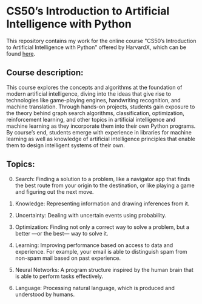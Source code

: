 # CS50’s Introduction to Artificial Intelligence with Python

This repository contains my work for the online course "CS50’s Introduction to Artificial Intelligence with Python" offered by HarvardX, which can be found [here](https://cs50.harvard.edu/ai/2020/).

## Course description:

This course explores the concepts and algorithms at the foundation of modern artificial intelligence, diving into the ideas that give rise to technologies like game-playing engines, handwriting recognition, and machine translation. Through hands-on projects, students gain exposure to the theory behind graph search algorithms, classification, optimization, reinforcement learning, and other topics in artificial intelligence and machine learning as they incorporate them into their own Python programs. By course’s end, students emerge with experience in libraries for machine learning as well as knowledge of artificial intelligence principles that enable them to design intelligent systems of their own.

## Topics:

0. Search: Finding a solution to a problem, like a navigator app that finds the best route from your origin to the destination, or like playing a game and figuring out the next move.

1. Knowledge: Representing information and drawing inferences from it.

2. Uncertainty: Dealing with uncertain events using probability.

3. Optimization: Finding not only a correct way to solve a problem, but a better —or the best— way to solve it.

4. Learning: Improving performance based on access to data and experience. For example, your email is able to distinguish spam from non-spam mail based on past experience.

5. Neural Networks: A program structure inspired by the human brain that is able to perform tasks effectively.

6. Language: Processing natural language, which is produced and understood by humans.
